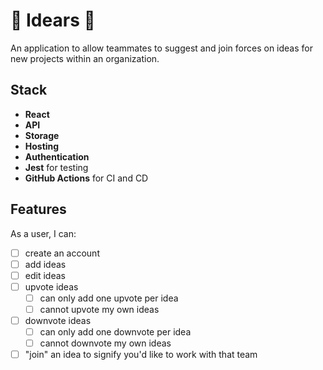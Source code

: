 # 🧠 Idears 🧠

An application to allow teammates to suggest and join forces on ideas for new projects within an organization.

## Stack
- **React**
- **API**
- **Storage**
- **Hosting**
- **Authentication**
- **Jest** for testing
- **GitHub Actions** for CI and CD

## Features
As a user, I can:
- [ ] create an account
- [ ] add ideas
- [ ] edit ideas
- [ ] upvote ideas
  - [ ] can only add one upvote per idea
  - [ ] cannot upvote my own ideas
- [ ] downvote ideas
  - [ ] can only add one downvote per idea
  - [ ] cannot downvote my own ideas
- [ ] "join" an idea to signify you'd like to work with that team
